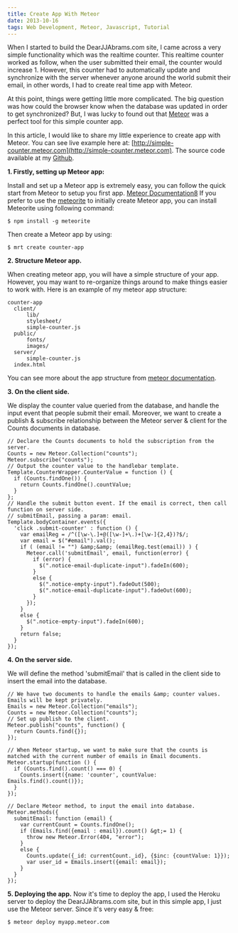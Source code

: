 ```yaml
---
title: Create App With Meteor
date: 2013-10-16
tags: Web Development, Meteor, Javascript, Tutorial
---
```


When I started to build the DearJJAbrams.com site, I came across a very simple functionality which was the realtime counter. This realtime counter worked as follow, when the user submitted their email, the counter would increase 1. However, this counter had to automatically update and synchronize with the server whenever anyone around the world submit their email, in other words, I had to create real time app with Meteor.
<!--more-->
At this point, things were getting little more complicated. The big question was how could the browser know when the database was updated in order to get synchronized? But, I was lucky to found out that [Meteor](http://www.meteor.com) was a perfect tool for this simple counter app.

In this article, I would like to share my little experience to create app with Meteor. You can see live example here at: [http://simple-counter.meteor.com](http://simple-counter.meteor.com).
The source code available at my [Github](https://github.com/khoap/simple-counter).

**1. Firstly, setting up Meteor app:**

Install and set up a Meteor app is extremely easy, you can follow the quick start from Meteor to setup you first app. [Meteor Documentation8](http://docs.meteor.com)
If you prefer to use the [meteorite](http://oortcloud.github.io/meteorite/) to initially create Meteor app, you can install Meteorite using following command:

    $ npm install -g meteorite
Then create a Meteor app by using:

    $ mrt create counter-app
**2. Structure Meteor app.**

When creating meteor app, you will have a simple structure of your app. However, you may want to re-organize things around to make things easier to work with.
Here is an example of my meteor app structure:

    counter-app
      client/
          lib/
          stylesheet/
          simple-counter.js
      public/
          fonts/
          images/
      server/
          simple-counter.js
      index.html
You can see more about the app structure from [meteor documentation](http://docs.meteor.com).

**3. On the client side.**

We display the counter value queried from the database, and handle the input event that people submit their email. Moreover, we want to create a publish &amp; subscribe relationship between the Meteor server &amp; client for the Counts documents in database.

    // Declare the Counts documents to hold the subscription from the server.
    Counts = new Meteor.Collection("counts");
    Meteor.subscribe("counts");
    // Output the counter value to the handlebar template.
    Template.CounterWrapper.CounterValue = function () {
      if (Counts.findOne()) {
        return Counts.findOne().countValue;
      }
    };
    // Handle the submit button event. If the email is correct, then call function on server side.
    // submitEmail, passing a param: email.
    Template.bodyContainer.events({
      'click .submit-counter' : function () {
        var emailReg = /^([\w-\.]+@([\w-]+\.)+[\w-]{2,4})?$/;
        var email = $("#email").val();
        if ( (email != "") &amp;&amp; (emailReg.test(email)) ) {
          Meteor.call('submitEmail', email, function(error) {
            if (error) {
              $(".notice-email-duplicate-input").fadeIn(600);
            }
            else {
              $(".notice-empty-input").fadeOut(500);
              $(".notice-email-duplicate-input").fadeOut(600);
            }
          });
        }
        else {
          $(".notice-empty-input").fadeIn(600);
        }
        return false;
      }
    });
**4. On the server side.**

We will define the method 'submitEmail' that is called in the client side to insert the email into the database.

    // We have two documents to handle the emails &amp; counter values. Emails will be kept privately.
    Emails = new Meteor.Collection("emails");
    Counts = new Meteor.Collection("counts");
    // Set up publish to the client.
    Meteor.publish("counts", function() {
      return Counts.find({});
    });

    // When Meteor startup, we want to make sure that the counts is matched with the current number of emails in Email documents.
    Meteor.startup(function () {
      if (Counts.find().count() === 0) {
        Counts.insert({name: 'counter', countValue: Emails.find().count()});
      }
    });

    // Declare Meteor method, to input the email into database.
    Meteor.methods({
      submitEmail: function (email) {
        var currentCount = Counts.findOne();
        if (Emails.find({email : email}).count() &gt;= 1) {
          throw new Meteor.Error(404, "error");
        }
        else {
          Counts.update({_id: currentCount._id}, {$inc: {countValue: 1}});
          var user_id = Emails.insert({email: email});
        }
      }
    });
**5. Deploying the app.**
Now it's time to deploy the app, I used the Heroku server to deploy the DearJJAbrams.com site, but in this simple app, I just use the Meteor server. Since it's very easy &amp; free:

    $ meteor deploy myapp.meteor.com
